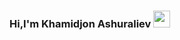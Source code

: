 ### Hi,I'm Khamidjon Ashuraliev <img src="[https://media.giphy.com/media/hvRJCLFzcasrR4ia7z/giphy.gif](https://media4.giphy.com/media/g8uk5CmBJC3xVRPO1J/200w.webp?cid=ecf05e47g4g05tykdr87c5njpinfup18fffrxludu1qp0il2&ep=v1_gifs_search&rid=200w.webp&ct=g)https://media4.giphy.com/media/g8uk5CmBJC3xVRPO1J/200w.webp?cid=ecf05e47g4g05tykdr87c5njpinfup18fffrxludu1qp0il2&ep=v1_gifs_search&rid=200w.webp&ct=g" width="27px">

